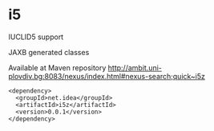 i5
==

IUCLID5 support

JAXB generated classes

Available at Maven repository http://ambit.uni-plovdiv.bg:8083/nexus/index.html#nexus-search;quick~i5z

````
<dependency>
  <groupId>net.idea</groupId>
  <artifactId>i5z</artifactId>
  <version>0.0.1</version>
</dependency>
````
